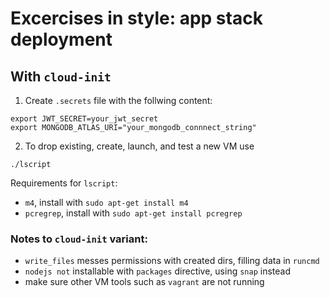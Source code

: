# Excercises in style: app stack deployment

## With `cloud-init`

1. Create `.secrets` file with the follwing content:

```
export JWT_SECRET=your_jwt_secret
export MONGODB_ATLAS_URI="your_mongodb_connnect_string"
```

2. To drop existing, create, launch, and test a new VM use

```
./lscript
```

Requirements for `lscript`: 
- `m4`, install with `sudo apt-get install m4`
- `pcregrep`, install with `sudo apt-get install pcregrep`


### Notes to `cloud-init` variant:

- `write_files` messes permissions with created dirs, filling data in `runcmd`
- `nodejs not` installable with `packages` directive, using `snap` instead
- make sure other VM tools such as `vagrant` are not running

